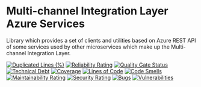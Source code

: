 # Multi-channel Integration Layer Azure Services
Library which provides a set of clients and utilities based on Azure REST API of some services used by other microservices which make up the Multi-channel Integration Layer.

[![Duplicated Lines (%)](https://sonarcloud.io/api/project_badges/measure?project=pagopa_mil-azure-services&metric=duplicated_lines_density)](https://sonarcloud.io/summary/new_code?id=pagopa_mil-azure-services)
[![Reliability Rating](https://sonarcloud.io/api/project_badges/measure?project=pagopa_mil-azure-services&metric=reliability_rating)](https://sonarcloud.io/summary/new_code?id=pagopa_mil-azure-services)
[![Quality Gate Status](https://sonarcloud.io/api/project_badges/measure?project=pagopa_mil-azure-services&metric=alert_status)](https://sonarcloud.io/summary/new_code?id=pagopa_mil-azure-services)
[![Technical Debt](https://sonarcloud.io/api/project_badges/measure?project=pagopa_mil-azure-services&metric=sqale_index)](https://sonarcloud.io/summary/new_code?id=pagopa_mil-azure-services)
[![Coverage](https://sonarcloud.io/api/project_badges/measure?project=pagopa_mil-azure-services&metric=coverage)](https://sonarcloud.io/summary/new_code?id=pagopa_mil-azure-services)
[![Lines of Code](https://sonarcloud.io/api/project_badges/measure?project=pagopa_mil-azure-services&metric=ncloc)](https://sonarcloud.io/summary/new_code?id=pagopa_mil-azure-services)
[![Code Smells](https://sonarcloud.io/api/project_badges/measure?project=pagopa_mil-azure-services&metric=code_smells)](https://sonarcloud.io/summary/new_code?id=pagopa_mil-azure-services)
[![Maintainability Rating](https://sonarcloud.io/api/project_badges/measure?project=pagopa_mil-azure-services&metric=sqale_rating)](https://sonarcloud.io/summary/new_code?id=pagopa_mil-azure-services)
[![Security Rating](https://sonarcloud.io/api/project_badges/measure?project=pagopa_mil-azure-services&metric=security_rating)](https://sonarcloud.io/summary/new_code?id=pagopa_mil-azure-services)
[![Bugs](https://sonarcloud.io/api/project_badges/measure?project=pagopa_mil-azure-services&metric=bugs)](https://sonarcloud.io/summary/new_code?id=pagopa_mil-azure-services)
[![Vulnerabilities](https://sonarcloud.io/api/project_badges/measure?project=pagopa_mil-azure-services&metric=vulnerabilities)](https://sonarcloud.io/summary/new_code?id=pagopa_mil-azure-services)

